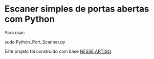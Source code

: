 # Escaner simples de portas abertas com Python

Para usar:

sudo Python_Port_Scanner.py

Este projeto foi construído com base [NESSE ARTIGO](https://www.pythonforbeginners.com/code-snippets-source-code/port-scanner-in-python).
